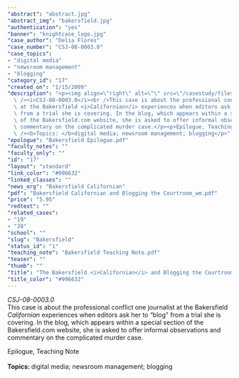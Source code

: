 ```yaml
---
"abstract": "abstract.jpg"
"abstract_img": "bakersfield.jpg"
"authentication": "yes"
"banner": "knightcase_logo.jpg"
"case_author": "Delia Flores"
"case_number": "CSJ-08-0003.0"
"case_topics":
- "digital media"
- "newsroom management"
- "blogging"
"category_id": "17"
"created_on": "1/15/2009"
"description": "<p><img align=\"right\" alt=\"\" src=\"/casestudy/files/photos/244/bakersfield.gif\"\
  \ /><i>CSJ-08-0003.0</i><br />This case is about the professional conflict one journalist\
  \ at the Bakersfield <i>Californian</i> experiences when editors ask her to &ldquo;blog&quot;\
  \ from a trial she is covering. In the blog, which appears within a special section\
  \ of the Bakersfield.com website, she is asked to offer informal observations and\
  \ commentary on the complicated murder case.</p><p>Epilogue, Teaching Note<br /><br\
  \ /><b>Topics: </b>digital media; newsroom management; blogging</p>"
"epologue": "Bakersfield Epilogue.pdf"
"faculty_notes": ""
"faculty_only": ""
"id": "17"
"layout": "standard"
"link_color": "#996632"
"linked_classes": ""
"news_org": "Bakersfield Californian"
"pdf": "Bakersfield Californian and Blogging the Courtroom_wm.pdf"
"price": "5.95"
"redtext": ""
"related_cases":
- "19"
- "28"
"school": ""
"slug": "Bakersfield"
"status_id": "1"
"teaching_note": "Bakersfield Teaching Note.pdf"
"teaser": ""
"thumb": ""
"title": "The Bakersfield <i>Californian</i> and Blogging the Courtroom"
"title_color": "#996632"
---
```

<p><img align="right" alt="" src="/casestudy/files/photos/244/bakersfield.gif" /><i>CSJ-08-0003.0</i><br />This case is about the professional conflict one journalist at the Bakersfield <i>Californian</i> experiences when editors ask her to &ldquo;blog&quot; from a trial she is covering. In the blog, which appears within a special section of the Bakersfield.com website, she is asked to offer informal observations and commentary on the complicated murder case.</p><p>Epilogue, Teaching Note<br /><br /><b>Topics: </b>digital media; newsroom management; blogging</p>
